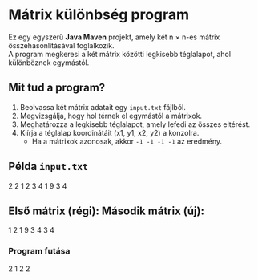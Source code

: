 # Mátrix különbség program

Ez egy egyszerű **Java Maven** projekt, amely két n × n-es mátrix összehasonlításával foglalkozik.  
A program megkeresi a két mátrix közötti legkisebb téglalapot, ahol különböznek egymástól.

## Mit tud a program?

1. Beolvassa két mátrix adatait egy `input.txt` fájlból.
2. Megvizsgálja, hogy hol térnek el egymástól a mátrixok.
3. Meghatározza a legkisebb téglalapot, amely lefedi az összes eltérést.
4. Kiírja a téglalap koordinátáit (x1, y1, x2, y2) a konzolra.
    - Ha a mátrixok azonosak, akkor `-1 -1 -1 -1` az eredmény.

## Példa `input.txt`
2 2
1 2
3 4
1 9
3 4

## Első mátrix (régi): Második mátrix (új):
1 2 1 9
3 4 3 4

### Program futása
2 1 2 2
